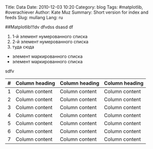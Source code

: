 ﻿Title: Data
Date: 2010-12-03 10:20
Category: blog
Tags: #matplotlib, #overachiever
Author: Kate Muz
Summary: Short version for index and feeds
Slug: mullang
Lang: ru

##Matplotlib!!!dv
dfvdss dsasd df 
 1. 1-й элемент нумерованного списка
 2. 2-й элемент нумерованного списка
 3. туда сюда


 * элемент маркированного списка
 * элемент маркированного списка

sdfv
<table class="table table-striped table-hover ">
    <thead>
        <tr>
            <th>#</th>
            <th>Column heading</th>
            <th>Column heading</th>
            <th>Column heading</th>
        </tr>
    </thead>
    <tbody>
        <tr>
            <td>1</td>
            <td>Column content</td>
            <td>Column content</td>
            <td>Column content</td>
        </tr>
        <tr>
            <td>2</td>
            <td>Column content</td>
            <td>Column content</td>
            <td>Column content</td>
        </tr>
        <tr class="info">
            <td>3</td>
            <td>Column content</td>
            <td>Column content</td>
            <td>Column content</td>
        </tr>
        <tr class="success">
            <td>4</td>
            <td>Column content</td>
            <td>Column content</td>
            <td>Column content</td>
        </tr>
        <tr class="danger">
            <td>5</td>
            <td>Column content</td>
            <td>Column content</td>
            <td>Column content</td>
        </tr>
        <tr class="warning">
            <td>6</td>
            <td>Column content</td>
            <td>Column content</td>
            <td>Column content</td>
        </tr>
        <tr class="active">
            <td>7</td>
            <td>Column content</td>
            <td>Column content</td>
            <td>Column content</td>
        </tr>
    </tbody>
</table>